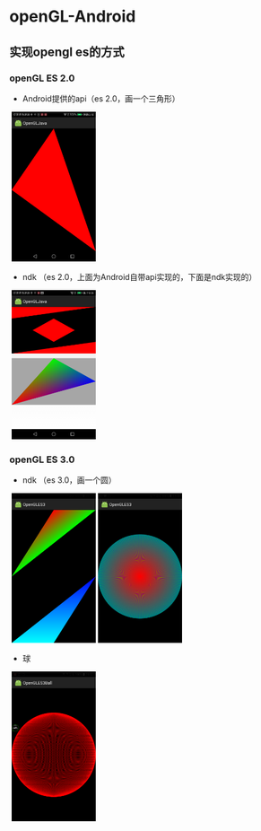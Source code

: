# openGL-Android
## 实现opengl es的方式
### openGL ES 2.0

* Android提供的api（es 2.0，画一个三角形）
<div>
  <img src="https://github.com/GitHub-bigT/openGL-Android/blob/master/images/1.png" width="150px"/>
</div>

* ndk （es 2.0，上面为Android自带api实现的，下面是ndk实现的）

<div>
  <img src="https://github.com/GitHub-bigT/openGL-Android/blob/master/images/cpp.png" width="150px"/>
</div>

### openGL ES 3.0

* ndk （es 3.0，画一个圆）

<div>
  <img src="https://github.com/GitHub-bigT/openGL-Android/blob/master/images/vaovbo1.png" width="150px"/>
 <img src="https://github.com/GitHub-bigT/openGL-Android/blob/master/images/vaovbo2.png" width="150px"/>
</div>

* 球
<div>
  <img src="https://github.com/GitHub-bigT/openGL-Android/blob/master/images/ball1.png" width="150px"/>
</div>
